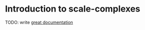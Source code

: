 # Introduction to scale-complexes

TODO: write [great documentation](http://jacobian.org/writing/what-to-write/)
